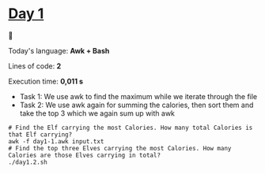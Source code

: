 # [Day 1](https://adventofcode.com/2022/day/1) 
:gift:

Today's language: **Awk + Bash**

Lines of code: **2**

Execution time: **0,011 s**

<!-- one-liners -->

- Task 1: We use awk to find the maximum while we iterate through the file
- Task 2: We use awk again for summing the calories, then sort them and take the top 3 which we again sum up with awk
```shell
# Find the Elf carrying the most Calories. How many total Calories is that Elf carrying?
awk -f day1-1.awk input.txt
# Find the top three Elves carrying the most Calories. How many Calories are those Elves carrying in total?
./day1.2.sh
```
